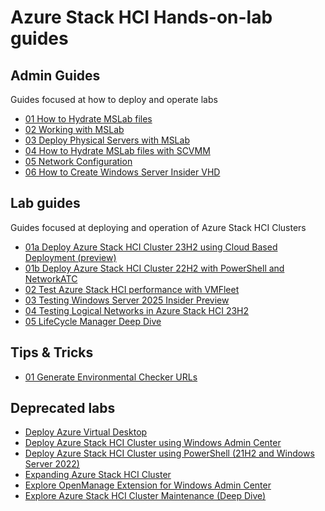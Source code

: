 # Azure Stack HCI Hands-on-lab guides

## Admin Guides

Guides focused at how to deploy and operate labs

* [01 How to Hydrate MSLab files](admin-guides/01-HydrateMSLab/)
* [02 Working with MSLab](admin-guides/02-WorkingWithMSLab/)
* [03 Deploy Physical Servers with MSLab](admin-guides/03-DeployPhysicalServersWithMSLab/)
* [04 How to Hydrate MSLab files with SCVMM](admin-guides/04-HydrateMSLab%2BSCVMM/)
* [05 Network Configuration](admin-guides/05-NetworkConfiguration/)
* [06 How to Create Windows Server Insider VHD](admin-guides/06-HowToCreateWindowsServerInsiderVHD/)

## Lab guides

Guides focused at deploying and operation of Azure Stack HCI Clusters

* [01a Deploy Azure Stack HCI Cluster 23H2 using Cloud Based Deployment (preview)](lab-guides/01a-DeployAzureStackHCICluster-CloudBasedDeployment/)
* [01b Deploy Azure Stack HCI Cluster 22H2 with PowerShell and NetworkATC](lab-guides/01b-DeployAzureStackHCICluster22H2-PowerShell-NetATC/)
* [02 Test Azure Stack HCI performance with VMFleet](lab-guides/02-TestPerformanceWithVMFleet/)
* [03 Testing Windows Server 2025 Insider Preview](lab-guides/03-TestingWindowsServerInsider/)
* [04 Testing Logical Networks in Azure Stack HCI 23H2](lab-guides/04-TestingLogicalNetworks/)
* [05 LifeCycle Manager Deep Dive](lab-guides/05-LifecycleManagerDeepDive/)

## Tips & Tricks

* [01 Generate Environmental Checker URLs](tips&tricks/01-EnvironmentalCheckerURLs/)

## Deprecated labs

* [Deploy Azure Virtual Desktop](deprecated/DeployAVDonAzureStackHCI/)
* [Deploy Azure Stack HCI Cluster using Windows Admin Center](deprecated/DeployAzureStackHCICluster-WAC/)
* [Deploy Azure Stack HCI Cluster using PowerShell (21H2 and Windows Server 2022)](deprecated/DeployAzureStackHCICluster21H2-PowerShell/)
* [Expanding Azure Stack HCI Cluster](deprecated/ExpandingAzureStackHCICluster/)
* [Explore OpenManage Extension for Windows Admin Center](deprecated/OpenManageExtensionForWAC/)
* [Explore Azure Stack HCI Cluster Maintenance (Deep Dive)](deprecated/AzSHCIClusterMaintenanceDeepDive/)